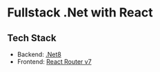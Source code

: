 # Fullstack .Net with React

## Tech Stack

- Backend: [.Net8](https://dotnet.microsoft.com/en-us/download/dotnet/8.0)
- Frontend: [React Router v7](https://reactrouter.com/7.8.0/)